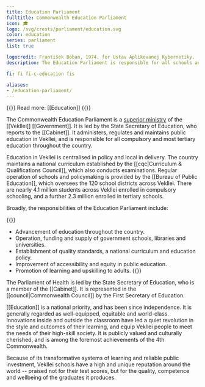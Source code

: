 ```yaml
---
title: Education Parliament
fulltitle: Commonwealth Education Parliament
icon: 🎓
logo: /svg/crests/parliament/education.svg
color: education
series: parliament
list: true

logocredit: František Boban, 1974, for Ustav Aplikovanej Kybernetiky.
description: The Education Parliament is responsible for all schools and universities in Vekllei, and maintains the national curriculum.

fi: fi fi-c-education fis

aliases:
- /education-parliament/
---
```

{{<note advice>}}
Read more: [[Education]]
{{</note>}}

The Commonwealth Education Parliament is a [superior ministry](/parliaments/) of the [[Vekllei]] [[Government]]. It is led by the State Secretary of Education, who reports to the [[Cabinet]]. It administers, regulates and maintains public education in Vekllei, and is responsible for all compulsory and most tertiary education throughout the country.

Education in Vekllei is centralised in policy and local in delivery. The country maintains a national curriculum established by the [[cqc|Curriculum & Qualifications Council]], which also conducts examinations. Regular operation of schools and policymaking is provided by the [[Bureau of Public Education]], which oversees the 120 school districts across Vekllei. There are nearly 4.1 million students across Vekllei enrolled in compulsory schooling, and a further 2.3 million enrolled in tertiary schools.

Broadly, the responsibilities of the Education Parliament include:

{{<note>}}
* Advancement of education throughout the country.
* Operation, funding and supply of government schools, libraries and universities.
* Establishment of quality standards, a national curriculum and education policy.
* Improvement of accessibility and equity in public education.
* Promotion of learning and upskilling to adults.
{{</note>}}

The Parliament of Health is led by the State Secretary of Education, who is a member of the [[Cabinet]]. It is represented in the [[council|Commonwealth Council]] by the First Secretary of Education.

[[Education]] is a national priority, and has been since independence. It is generally regarded as well-equipped, equitable and world-class. Innovations inside and outside the classroom have led a quiet revolution in the style and outcomes of their learning, and equip Vekllei people to meet the needs of their high-skill society. It is publicly valued and culturally cherished, and is among the foremost achievements of the 4th Commonwealth.

Because of its transformative systems of learning and reliable public investment, Vekllei schools have a high and unique reputation around the world -- praised not for their test scores, but for the quality, competence and wellbeing of the graduates it produces.